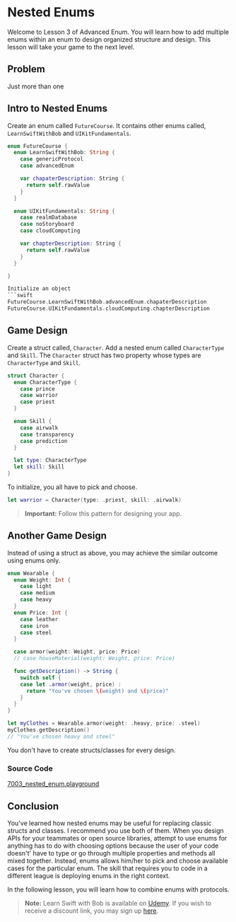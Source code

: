 # Nested Enums
Welcome to Lesson 3 of Advanced Enum. You will learn how to add multiple enums within an enum to design organized structure and design. This lesson will take your game to the next level.

## Problem
Just more than one

## Intro to Nested Enums
Create an enum called `FutureCourse`. It contains other enums called, `LearnSwiftWithBob` and `UIKitFundamentals`.

```swift
enum FutureCourse {
  enum LearnSwiftWithBob: String {
    case genericProtocol
    case advancedEnum

    var chapaterDescription: String {
      return self.rawValue
    }
  }

  enum UIKitFundamentals: String {
    case realmDatabase
    case noStoryboard
    case cloudComputing

    var chapterDescription: String {
      return self.rawValue
    }
  }

}

Initialize an object
```swift
FutureCourse.LearnSwiftWithBob.advancedEnum.chapaterDescription
FutureCourse.UIKitFundamentals.cloudComputing.chapterDescription
```

## Game Design
Create a struct called, `Character`. Add a nested enum called `CharacterType` and `Skill`. The `Character` struct has two property whose types are `CharacterType` and `Skill`.

```swift
struct Character {
  enum CharacterType {
    case prince
    case warrior
    case priest
  }

  enum Skill {
    case airwalk
    case transparency
    case prediction
  }

  let type: CharacterType
  let skill: Skill
}
```

To initialize, you all have to pick and choose.

```swift
let warrior = Character(type: .priest, skill: .airwalk)
```

> **Important:** Follow this pattern for designing your app.

## Another Game Design
Instead of using a struct as above, you may achieve the similar outcome using enums only.

```swift
enum Wearable {
  enum Weight: Int {
    case light
    case medium
    case heavy
  }
  enum Price: Int {
    case leather
    case iron
    case steel
  }

  case armor(weight: Weight, price: Price)
  // case houseMaterial(weight: Weight, price: Price)

  func getDescription() -> String {
    switch self {
    case let .armor(weight, price) :
      return "You've chosen \(weight) and \(price)"
    }
  }
}
```

```swift
let myClothes = Wearable.armor(weight: .heavy, price: .steel)
myClothes.getDescription()
// "You've chosen heavy and steel"
```
You don't have to create structs/classes for every design.

### Source Code
[7003_nested_enum.playground](https://www.dropbox.com/sh/2i21j3pvm33susy/AABR4YoVfzRVUhQFqZR30MMWa?dl=0)

## Conclusion
You've learned how nested enums may be useful for replacing classic structs and classes. I recommend you use both of them. When you design APIs for your teammates or open source libraries, attempt to use enums for anything has to do with choosing options because the user of your code doesn't' have to type or go through multiple properties and methods all mixed together. Instead, enums allows him/her to pick and choose available cases for the particular enum. The skill that requires you to code in a different league is deploying enums in the right context.

In the following lesson, you will learn how to combine enums with protocols.

> **Note:** Learn Swift with Bob is available on [Udemy](https://udemy.com/learn-swift-with-bob/). If you wish to receive a discount link, you may sign up [here](https://goo.gl/RR4K27).
